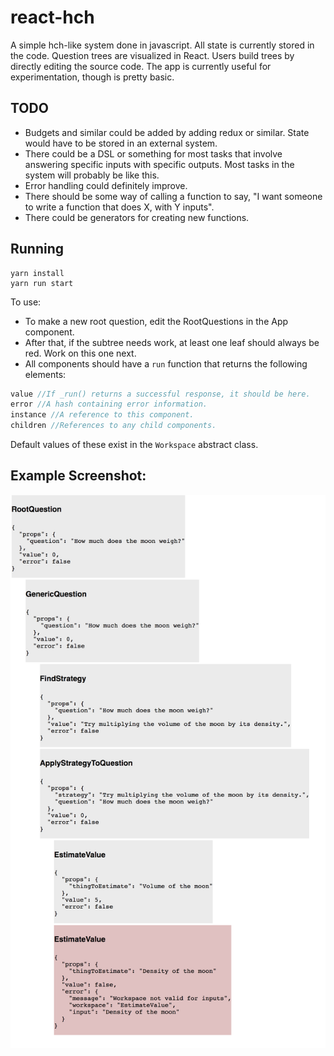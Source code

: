 # react-hch
A simple hch-like system done in javascript. All state is currently stored in the code. Question trees are visualized in React. Users build trees by directly editing the source code. The app is currently useful for experimentation, though is pretty basic.

## TODO
- Budgets and similar could be added by adding redux or similar. State would have to be stored in an external system.
- There could be a DSL or something for most tasks that involve answering specific inputs with specific outputs. Most tasks in the system will probably be like this.
- Error handling could definitely improve.
- There should be some way of calling a function to say, "I want someone to write a function that does X, with Y inputs".
- There could be generators for creating new functions.

## Running
```
yarn install
yarn run start
```
To use: 
- To make a new root question, edit the RootQuestions in the App component.
- After that, if the subtree needs work, at least one leaf should always be red. Work on this one next.
- All components should have a ``run`` function that returns the following elements:
```javascript
value //If _run() returns a successful response, it should be here.
error //A hash containing error information.
instance //A reference to this component.
children //References to any child components.
```
Default values of these exist in the ``Workspace`` abstract class.

## Example Screenshot:
![Simple Screenshot](simple-screenshot.png?raw=true "Screenshot Example")
